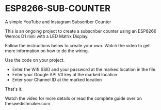 # ESP8266-SUB-COUNTER
A simple YouTube and Instagram Subscriber Counter

This is an ongoing project to create a subscriber counter using an ESP8266 Wemos D1 mini with a LED Matrix Display. 

Follow the instructions below to create your own. Watch the video to get more information on how to do the wiring. 

Use the code on your project. 

- Enter the Wifi SSID and your password at the marked location in the file. 
- Enter your Google API V3 key at the marked location
- Enter your Channel ID at the marked location

That's it. 

Watch the video for more details or read the complete guide over on theswedishmaker.com

